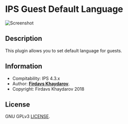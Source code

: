 # IPS Guest Default Language
![Screenshot](https://i.imgur.com/iGfx30w.png)

## Description
This plugin allows you to set default language for guests.

## Information
* Compitability: IPS 4.3.x
* Author: [**Firdavs Khaydarov**](https://recouse.github.io).
* Copyright: Firdavs Khaydarov 2018

## License
GNU GPLv3 [LICENSE](LICENSE).
